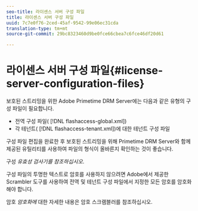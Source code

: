 ```yaml
---
seo-title: 라이센스 서버 구성 파일
title: 라이센스 서버 구성 파일
uuid: 7c7e0f76-2ced-45af-9542-99e06ec31cda
translation-type: tm+mt
source-git-commit: 29bc8323460d9be0fce66cbea7c6fce46df20d61

---
```



# 라이센스 서버 구성 파일{#license-server-configuration-files}

보호된 스트리밍을 위한 Adobe Primetime DRM Server에는 다음과 같은 유형의 구성 파일이 필요합니다.

* 전역 구성 파일( [!DNL flashaccess-global.xml])
* 각 테넌트( [!DNL flashaccess-tenant.xml])에 대한 테넌트 구성 파일

구성 파일 편집을 완료한 후 보호된 스트리밍을 위해 Primetime DRM Server와 함께 제공된 유틸리티를 사용하여 파일의 형식이 올바른지 확인하는 것이 좋습니다.

구성 *유효성 검사기를 참조하십시오*.

구성 파일의 투명한 텍스트로 암호를 사용하지 않으려면 Adobe에서 제공한 Scrambler 도구를 사용하여 전역 및 테넌트 구성 파일에서 지정한 모든 암호를 암호화해야 합니다.

암호 *암호화에* 대한 자세한 내용은 암호 스크램블러를 참조하십시오.
